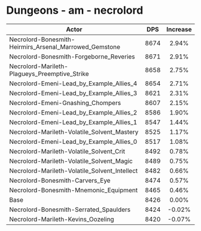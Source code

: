 # Dungeons - am - necrolord
| Actor | DPS | Increase |
|---|:---:|:---:|
|Necrolord-Bonesmith-Heirmirs_Arsenal_Marrowed_Gemstone|8674|2.94%|
|Necrolord-Bonesmith-Forgeborne_Reveries|8671|2.91%|
|Necrolord-Marileth-Plagueys_Preemptive_Strike|8658|2.75%|
|Necrolord-Emeni-Lead_by_Example_Allies_4|8654|2.71%|
|Necrolord-Emeni-Lead_by_Example_Allies_3|8621|2.31%|
|Necrolord-Emeni-Gnashing_Chompers|8607|2.15%|
|Necrolord-Emeni-Lead_by_Example_Allies_2|8586|1.90%|
|Necrolord-Emeni-Lead_by_Example_Allies_1|8547|1.44%|
|Necrolord-Marileth-Volatile_Solvent_Mastery|8525|1.17%|
|Necrolord-Emeni-Lead_by_Example_Allies_0|8517|1.08%|
|Necrolord-Marileth-Volatile_Solvent_Crit|8492|0.78%|
|Necrolord-Marileth-Volatile_Solvent_Magic|8489|0.75%|
|Necrolord-Marileth-Volatile_Solvent_Intellect|8482|0.66%|
|Necrolord-Bonesmith-Carvers_Eye|8474|0.57%|
|Necrolord-Bonesmith-Mnemonic_Equipment|8465|0.46%|
|Base|8426|0.00%|
|Necrolord-Bonesmith-Serrated_Spaulders|8424|-0.02%|
|Necrolord-Marileth-Kevins_Oozeling|8420|-0.07%|
